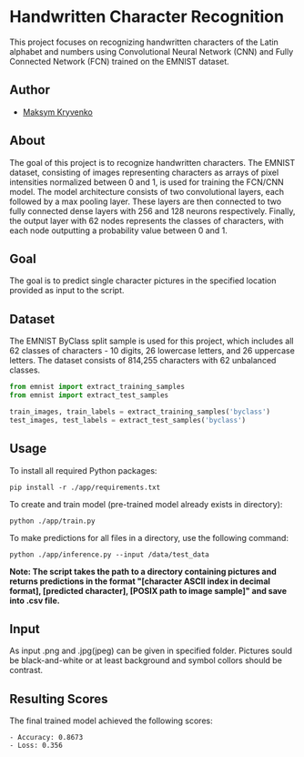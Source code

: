 # Handwritten Character Recognition

This project focuses on recognizing handwritten characters of the Latin alphabet and numbers using Convolutional Neural Network (CNN) and Fully Connected Network (FCN) trained on the EMNIST dataset.

## Author
- [Maksym Kryvenko](https://github.com/Maksym-Kryvenko)

## About
The goal of this project is to recognize handwritten characters. The EMNIST dataset, consisting of images representing characters as arrays of pixel intensities normalized between 0 and 1, is used for training the FCN/CNN model. The model architecture consists of two convolutional layers, each followed by a max pooling layer. These layers are then connected to two fully connected dense layers with 256 and 128 neurons respectively. Finally, the output layer with 62 nodes represents the classes of characters, with each node outputting a probability value between 0 and 1.

## Goal
The goal is to predict single character pictures in the specified location provided as input to the script.

## Dataset
The EMNIST ByClass split sample is used for this project, which includes all 62 classes of characters - 10 digits, 26 lowercase letters, and 26 uppercase letters. The dataset consists of 814,255 characters with 62 unbalanced classes.

```python
from emnist import extract_training_samples
from emnist import extract_test_samples

train_images, train_labels = extract_training_samples('byclass')
test_images, test_labels = extract_test_samples('byclass')
```

## Usage
To install all required Python packages:
```
pip install -r ./app/requirements.txt
```

To create and train model (pre-trained model already exists in directory):
```
python ./app/train.py
```

To make predictions for all files in a directory, use the following command:
```
python ./app/inference.py --input /data/test_data
```
**Note: The script takes the path to a directory containing pictures and returns predictions in the format "[character ASCII index in decimal format], [predicted character], [POSIX path to image sample]" and save into .csv file.**

## Input
As input .png and .jpg(jpeg) can be given in specified folder. Pictures sould be black-and-white or at least background and symbol collors should be contrast.

## Resulting Scores
The final trained model achieved the following scores:
```
- Accuracy: 0.8673
- Loss: 0.356
```